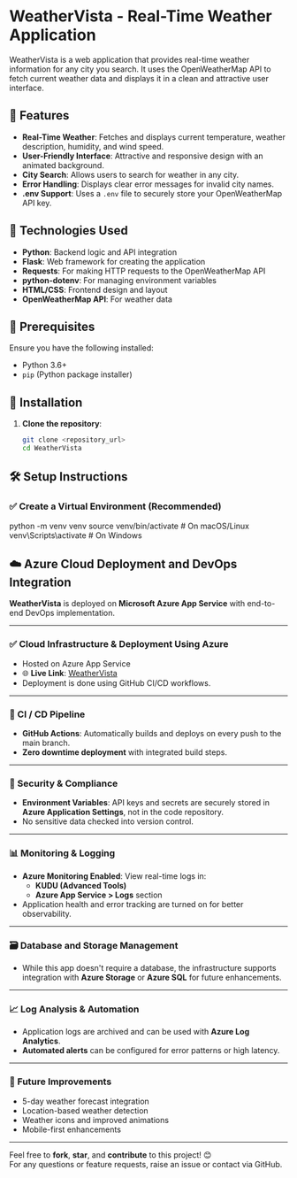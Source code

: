 # WeatherVista - Real-Time Weather Application

WeatherVista is a web application that provides real-time weather information for any city you search. It uses the OpenWeatherMap API to fetch current weather data and displays it in a clean and attractive user interface.

## 🌟 Features

- **Real-Time Weather**: Fetches and displays current temperature, weather description, humidity, and wind speed.  
- **User-Friendly Interface**: Attractive and responsive design with an animated background.  
- **City Search**: Allows users to search for weather in any city.  
- **Error Handling**: Displays clear error messages for invalid city names.  
- **.env Support**: Uses a `.env` file to securely store your OpenWeatherMap API key.

## 🔧 Technologies Used

- **Python**: Backend logic and API integration  
- **Flask**: Web framework for creating the application  
- **Requests**: For making HTTP requests to the OpenWeatherMap API  
- **python-dotenv**: For managing environment variables  
- **HTML/CSS**: Frontend design and layout  
- **OpenWeatherMap API**: For weather data  

## 🧰 Prerequisites

Ensure you have the following installed:

- Python 3.6+  
- `pip` (Python package installer)

## 🚀 Installation

1. **Clone the repository**:
   ```bash
   git clone <repository_url>
   cd WeatherVista
## 🛠️ Setup Instructions

### ✅ Create a Virtual Environment (Recommended)

python -m venv venv
source venv/bin/activate  # On macOS/Linux
venv\Scripts\activate     # On Windows

## ☁️ Azure Cloud Deployment and DevOps Integration

**WeatherVista** is deployed on **Microsoft Azure App Service** with end-to-end DevOps implementation.

---

### ✅ Cloud Infrastructure & Deployment Using Azure

- Hosted on Azure App Service  
- 🌐 **Live Link**: [WeatherVista](https://weather-vista-h9gqe0ehf2b9e6ac.eastus-01.azurewebsites.net)  
- Deployment is done using GitHub CI/CD workflows.

---

### 🔄 CI / CD Pipeline

- **GitHub Actions**: Automatically builds and deploys on every push to the main branch.  
- **Zero downtime deployment** with integrated build steps.

---

### 🔐 Security & Compliance

- **Environment Variables**: API keys and secrets are securely stored in **Azure Application Settings**, not in the code repository.  
- No sensitive data checked into version control.

---

### 📊 Monitoring & Logging

- **Azure Monitoring Enabled**: View real-time logs in:
  - **KUDU (Advanced Tools)**
  - **Azure App Service > Logs** section  
- Application health and error tracking are turned on for better observability.

---

### 🗃️ Database and Storage Management

- While this app doesn't require a database, the infrastructure supports integration with **Azure Storage** or **Azure SQL** for future enhancements.

---

### 📈 Log Analysis & Automation

- Application logs are archived and can be used with **Azure Log Analytics**.  
- **Automated alerts** can be configured for error patterns or high latency.

---

### 🧪 Future Improvements

- 5-day weather forecast integration  
- Location-based weather detection  
- Weather icons and improved animations  
- Mobile-first enhancements

---

Feel free to **fork**, **star**, and **contribute** to this project! 😊  
For any questions or feature requests, raise an issue or contact via GitHub.
